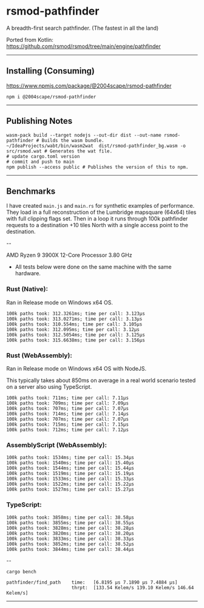 # rsmod-pathfinder

A breadth-first search pathfinder.
(The fastest in all the land)

Ported from Kotlin: https://github.com/rsmod/rsmod/tree/main/engine/pathfinder

----

## Installing (Consuming)

https://www.npmjs.com/package/@2004scape/rsmod-pathfinder

```shell
npm i @2004scape/rsmod-pathfinder
```

----

## Publishing Notes

```shell
wasm-pack build --target nodejs --out-dir dist --out-name rsmod-pathfinder # Builds the wasm bundle.
~/IdeaProjects/wabt/bin/wasm2wat  dist/rsmod-pathfinder_bg.wasm -o src/rsmod.wat # Generates the wat file.
# update cargo.toml version
# commit and push to main
npm publish --access public # Publishes the version of this to npm.
```

----

## Benchmarks

I have created `main.js` and `main.rs` for synthetic examples of performance.
They load in a full reconstruction of the Lumbridge mapsquare (64x64) tiles
with full clipping flags set. Then in a loop it runs through 100k pathfinder
requests to a destination +10 tiles North with a single access point to the destination.

--

AMD Ryzen 9 3900X 12-Core Processor 3.80 GHz

- All tests below were done on the same machine with the same hardware.

### Rust (Native):

Ran in Release mode on Windows x64 OS.

```
100k paths took: 312.3261ms; time per call: 3.123µs
100k paths took: 313.0271ms; time per call: 3.13µs
100k paths took: 310.554ms; time per call: 3.105µs
100k paths took: 312.095ms; time per call: 3.12µs
100k paths took: 312.5054ms; time per call: 3.125µs
100k paths took: 315.6638ms; time per call: 3.156µs
```

### Rust (WebAssembly):

Ran in Release mode on Windows x64 OS with NodeJS.

This typically takes about 850ms on average in a real world scenario tested
on a server also using TypeScript.

```
100k paths took: 711ms; time per call: 7.11µs
100k paths took: 709ms; time per call: 7.09µs
100k paths took: 707ms; time per call: 7.07µs
100k paths took: 714ms; time per call: 7.14µs
100k paths took: 707ms; time per call: 7.07µs
100k paths took: 715ms; time per call: 7.15µs
100k paths took: 712ms; time per call: 7.12µs
```

### AssemblyScript (WebAssembly):

```
100k paths took: 1534ms; time per call: 15.34µs
100k paths took: 1540ms; time per call: 15.40µs
100k paths took: 1544ms; time per call: 15.44µs
100k paths took: 1519ms; time per call: 15.19µs
100k paths took: 1533ms; time per call: 15.33µs
100k paths took: 1522ms; time per call: 15.22µs
100k paths took: 1527ms; time per call: 15.27µs
```

### TypeScript:

```
100k paths took: 3858ms; time per call: 38.58µs
100k paths took: 3855ms; time per call: 38.55µs
100k paths took: 3828ms; time per call: 38.28µs
100k paths took: 3820ms; time per call: 38.20µs
100k paths took: 3833ms; time per call: 38.33µs
100k paths took: 3852ms; time per call: 38.52µs
100k paths took: 3844ms; time per call: 38.44µs
```

--

`cargo bench`

```
pathfinder/find_path    time:   [6.8195 µs 7.1890 µs 7.4884 µs]
                        thrpt:  [133.54 Kelem/s 139.10 Kelem/s 146.64 Kelem/s]

```

----